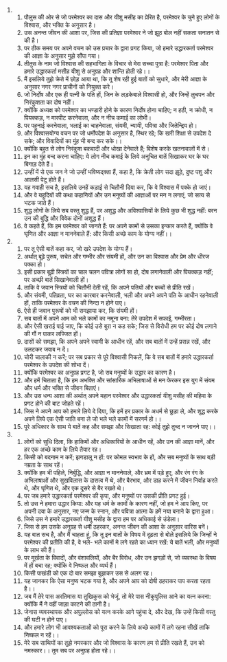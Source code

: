 <ol>
  <li>
    <ol>
      <li>पौलुस की ओर से जो परमेश्वर का दास और यीशु मसीह का प्रेरित है, परमेश्वर के चुने हुए लोगों के विश्वास, और भक्ति के अनुसार है।</li>
      <li>उस अनन्त जीवन की आशा पर, जिस की प्रतिज्ञा परमेश्वर ने जो झूठ बोल नहीं सकता सनातन से की है।</li>
      <li>पर ठीक समय पर अपने वचन को उस प्रचार के द्वारा प्रगट किया, जो हमारे उद्धारकर्ता परमेश्वर की आज्ञा के अनुसार मुझे सौंपा गया।</li>
      <li>तीतुस के नाम जो विश्वास की सहभागिता के विचार से मेरा सच्चा पुत्रा है: परमेश्वर पिता और हमारे उद्धारकर्ता मसीह यीशु से अनुग्रह और शान्ति होती रहे।।</li>
      <li>मैं इसलिये तुझे क्रेते में छोड़ आया था, कि तू शेष रही हुई बातों को सुधारे, और मेरी आज्ञा के अनुसार नगर नगर प्राचीनों को नियुक्त करे।</li>
      <li>जो निर्दोष और एक ही पत्नी के पति हों, जिन के लड़केबाले विश्वासी हो, और जिन्हें लुचपन और निरंकुशता का दोष नहीं।</li>
      <li>क्योंकि अध्यक्ष को परमेश्वर का भण्डारी होने के कारण निर्दोष होना चाहिए; न हठी, न क्रोधी, न पियक्कड़, न मारपीट करनेवाला, और न नीच कमाई का लोभी।</li>
      <li>पर पहुनाई करनेवाला, भलाई का चाहनेवाला, संयमी, न्यायी, पवित्रा और जितेन्द्रिय हो।</li>
      <li>और विश्वासयोग्य वचन पर जो धर्मोपदेश के अनुसार है, स्थिर रहे; कि खरी शिक्षा से उपदेश दे सके; और विवादियों का मुंह भी बन्द कर सके।।</li>
      <li>क्योंकि बहुत से लोग निरंकुश बकवादी और धोखा देनेवाले हैं; विशेष करके खतनावालों में से।</li>
      <li>इन का मुंह बन्द करना चाहिए: ये लोग नीच कमाई के लिये अनुचित बातें सिखाकर घर के घर बिगाड़ देते हैं।</li>
      <li>उन्हीं में से एक जन ने जो उन्हीं भविष्यद्क्ता हैं, कहा है, कि क्रेती लोग सदा झूठे, दुष्ट पशु और आलसी पेटू होते हैं।</li>
      <li>यह गवाही सच है, इसलिये उनहें कड़ाई से चितौनी दिया कर, कि वे विश्वास में पक्के हो जाएं।</li>
      <li>और वे यहूदियों की कथा कहानियों और उन मनुष्यों की आज्ञाओं पर मन न लगाएं, जो सत्य से भटक जाते हैं।</li>
      <li>शुद्ध लोगों के लिये सब वस्तु शुद्ध हैं, पर अशुद्ध और अविश्वासियों के लिये कुछ भी शुद्ध नहीं: बरन उन की बुद्धि और विवेक दोनों अशुद्ध हैं।</li>
      <li>वे कहते हैं, कि हम परमेश्वर को जानते हैं: पर अपने कामों से उसका इन्कार करते हैं, क्योंकि वे घृणित और आज्ञा न माननेवाले हैं: और किसी अच्छे काम के योग्य नहीं।।</li>
    </ol>
  </li>
  <li>
    <ol>
      <li>पर तू ऐसी बातें कहा कर, जो खरे उपदेश के योग्य हैं।</li>
      <li>अर्थात् बूढ़े पुरूष, सचेत और गम्भीर और संयमी हों, और उन का विश्वास और प्रेम और धीरज पक्का हो।</li>
      <li>इसी प्रकार बूढ़ी स्त्रियों का चाल चलन पवित्रा लोगों सा हो, दोष लगानेवाली और पियक्कड़ नहीं; पर अच्छी बातें सिखानेवाली हों।</li>
      <li>ताकि वे जवान स्त्रियों को चितौनी देती रहें, कि अपने पतियों और बच्चों से प्रीति रखें।</li>
      <li>और संयमी, पतिव्रता, घर का कारबार करनेवाली, भली और अपने अपने पति के आधीन रहनेवाली हों, ताकि परमेश्वर के वचन की निन्दा न होने पाए।</li>
      <li>ऐसे ही जवान पुरूषों को भी समझाया कर, कि संयमी हों।</li>
      <li>सब बातों में अपने आम को भले कामों का नमूना बना: तेरे उपदेश में सफाई, गम्भीरता।</li>
      <li>और ऐसी खराई पाई जाए, कि कोई उसे बुरा न कह सके; जिस से विरोधी हम पर कोई दोष लगाने की गौं न पाकर लज्जित हों।</li>
      <li>दासों को समझा, कि अपने अपने स्वामी के आधीन रहें, और सब बातों में उन्हें प्रसन्न रखें, और उलटकर जवाब न दें।</li>
      <li>चोरी चालाकी न करें; पर सब प्रकार से पूरे विश्वासी निकलें, कि वे सब बातों में हमारे उद्धारकर्ता परमेश्वर के उपदेश की शोभा दें।</li>
      <li>क्योंकि परमेश्वर का अनुग्रह प्रगट है, जो सब मनुष्यों के उद्धार का कारण है।</li>
      <li>और हमें चिताता है, कि हम अभक्ति और सांसारिक अभिलाषाओं से मन फेरकर इस युग में संयम और धर्म और भक्ति से जीवन बिताएं।</li>
      <li>और उस धन्य आशा की अर्थात् अपने महान परमेश्वर और उद्धारकर्ता यीशु मसीह की महिमा के प्रगट होने की बाट जोहते रहें।</li>
      <li>जिस ने अपने आप को हमारे लिये दे दिया, कि हमें हर प्रकार के अधर्म से छुड़ा ले, और शुद्ध करके अपने लिये एक ऐसी जाति बना ले जो भले भले कामों में सरगर्म हो।।</li>
      <li>पूरे अधिकार के साथ ये बातें कह और समझा और सिखाता रह: कोई तुझे तुच्द न जानने पाए।।</li>
    </ol>
  </li>
  <li>
    <ol>
      <li>लोगों को सुधि दिला, कि हाकिमों और अधिकारियों के आधीन रहें, और उन की आज्ञा मानें, और हर एक अच्छे काम के लिये तैयार रह।</li>
      <li>किसी को बदनाम न करें; झगडालू न हों: पर कोमल स्वभाव के हों, और सब मनुष्यों के साथ बड़ी नम्रता के साथ रहें।</li>
      <li>क्योंकि हम भी पहिले, निर्बुद्धि, और आज्ञा न माननेवाले, और भ्रम में पड़े हुए, और रंग रंग के अभिलाषाओं और सुखविलास के दासत्व में थे, और बैरभाव, और डाह करने में जीवन निर्वाह करते थे, और घृणित थे, और एक दूसरे से बैर रखते थे।</li>
      <li>पर जब हमारे उद्धारकर्ता परमेश्वर की कृपा, और मनुष्यों पर उसकी प्रीति प्रगट हुई।</li>
      <li>तो उस ने हमारा उद्धार किया: और यह धर्म के कामों के कारण नहीं, जो हम ने आप किए, पर अपनी दया के अनुसार, नए जन्म के स्नान, और पवित्रा आत्मा के हमें नया बनाने के द्वारा हुआ।</li>
      <li>जिसे उस ने हमारे उद्धारकर्ता यीशु मसीह के द्वारा हम पर अधिकाई से उंडेला।</li>
      <li>जिस से हम उसके अनुग्रह से धर्मी ठहरकर, अनन्त जीवन की आशा के अनुसार वारिस बनें।</li>
      <li>यह बात सच है, और मैं चाहता हूं, कि तू इन बातों के विषय में दृढ़ता से बोले इसलिये कि जिन्हों ने परमेश्वर की प्रतीति की है, वे भले- भले कामों मे लगे रहते का ध्यान रखें: ये बातें भली, और मनुष्यों के लाभ की हैं।</li>
      <li>पर मूर्खता के विवादों, और वंशावलियों, और बैर विरोध, और उन झगड़ों से, जो व्यवस्था के विषय में हों बचा रह; क्योंकि वे निष्फल और व्यर्थ हैं।</li>
      <li>किसी पाखंडी को एक दो बार समझा बुझाकर उस से अलग रह।</li>
      <li>यह जानकर कि ऐसा मनुष्य भटक गया है, और अपने आप को दोषी ठहराकर पाप करता रहता है।।</li>
      <li>जब मैं तेरे पास अरतिमास या तुखिकुस को भेजूं, तो मेरे पास नीकुपुलिस आने का यत्न करना: क्योंकि मैं ने वहीं जाड़ा काटने की ठानी है।</li>
      <li>जेनास व्यवस्थापक और अपुल्लोस को यत्न करके आगे पहुंचा दे, और देख, कि उन्हें किसी वस्तु की घटी न होने पाए।</li>
      <li>और हमारे लोग भी आवश्यकताओं को पूरा करने के लिये अच्छे कामों में लगे रहना सीखें ताकि निष्फल न रहें।।</li>
      <li>मेरे सब साथियों का तुझे नमस्कार और जो विश्वास के कारण हम से प्रीति रखते हैं, उन को नमस्कार।। तुम सब पर अनुग्रह होता रहे।।</li>
    </ol>
  </li>
</ol>